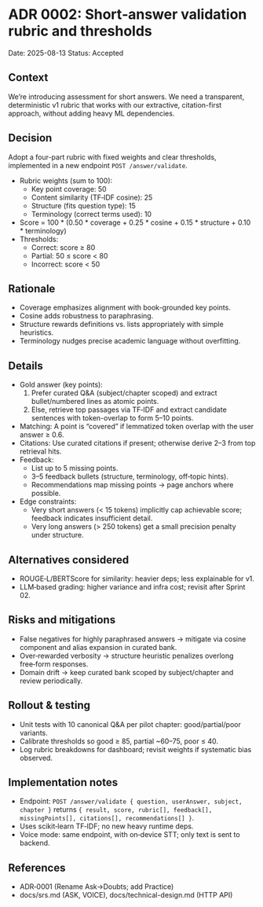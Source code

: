 # ADR 0002: Short‑answer validation rubric and thresholds

Date: 2025-08-13
Status: Accepted

## Context
We’re introducing assessment for short answers. We need a transparent, deterministic v1 rubric that works with our extractive, citation-first approach, without adding heavy ML dependencies.

## Decision
Adopt a four-part rubric with fixed weights and clear thresholds, implemented in a new endpoint `POST /answer/validate`.

- Rubric weights (sum to 100):
  - Key point coverage: 50
  - Content similarity (TF‑IDF cosine): 25
  - Structure (fits question type): 15
  - Terminology (correct terms used): 10
- Score = 100 * (0.50 * coverage + 0.25 * cosine + 0.15 * structure + 0.10 * terminology)
- Thresholds:
  - Correct: score ≥ 80
  - Partial: 50 ≤ score < 80
  - Incorrect: score < 50

## Rationale
- Coverage emphasizes alignment with book-grounded key points.
- Cosine adds robustness to paraphrasing.
- Structure rewards definitions vs. lists appropriately with simple heuristics.
- Terminology nudges precise academic language without overfitting.

## Details
- Gold answer (key points):
  1) Prefer curated Q&A (subject/chapter scoped) and extract bullet/numbered lines as atomic points.
  2) Else, retrieve top passages via TF‑IDF and extract candidate sentences with token-overlap to form 5–10 points.
- Matching: A point is “covered” if lemmatized token overlap with the user answer ≥ 0.6.
- Citations: Use curated citations if present; otherwise derive 2–3 from top retrieval hits.
- Feedback:
  - List up to 5 missing points.
  - 3–5 feedback bullets (structure, terminology, off‑topic hints).
  - Recommendations map missing points → page anchors where possible.
- Edge constraints:
  - Very short answers (< 15 tokens) implicitly cap achievable score; feedback indicates insufficient detail.
  - Very long answers (> 250 tokens) get a small precision penalty under structure.

## Alternatives considered
- ROUGE‑L/BERTScore for similarity: heavier deps; less explainable for v1.
- LLM‑based grading: higher variance and infra cost; revisit after Sprint 02.

## Risks and mitigations
- False negatives for highly paraphrased answers → mitigate via cosine component and alias expansion in curated bank.
- Over‑rewarded verbosity → structure heuristic penalizes overlong free‑form responses.
- Domain drift → keep curated bank scoped by subject/chapter and review periodically.

## Rollout & testing
- Unit tests with 10 canonical Q&A per pilot chapter: good/partial/poor variants.
- Calibrate thresholds so good ≥ 85, partial ~60–75, poor ≤ 40.
- Log rubric breakdowns for dashboard; revisit weights if systematic bias observed.

## Implementation notes
- Endpoint: `POST /answer/validate { question, userAnswer, subject, chapter }` returns `{ result, score, rubric[], feedback[], missingPoints[], citations[], recommendations[] }`.
- Uses scikit‑learn TF‑IDF; no new heavy runtime deps.
- Voice mode: same endpoint, with on‑device STT; only text is sent to backend.

## References
- ADR‑0001 (Rename Ask→Doubts; add Practice)
- docs/srs.md (ASK, VOICE), docs/technical-design.md (HTTP API)
